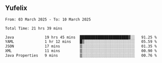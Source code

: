 ## Yufelix

<!--START_SECTION:waka-->

```txt
From: 03 March 2025 - To: 10 March 2025

Total Time: 21 hrs 39 mins

Java              19 hrs 45 mins  ██████████████████████▓░░   91.25 %
YAML              1 hr 12 mins    █▒░░░░░░░░░░░░░░░░░░░░░░░   05.59 %
JSON              17 mins         ▒░░░░░░░░░░░░░░░░░░░░░░░░   01.35 %
XML               11 mins         ▒░░░░░░░░░░░░░░░░░░░░░░░░   00.90 %
Java Properties   9 mins          ▒░░░░░░░░░░░░░░░░░░░░░░░░   00.76 %
```

<!--END_SECTION:waka-->


